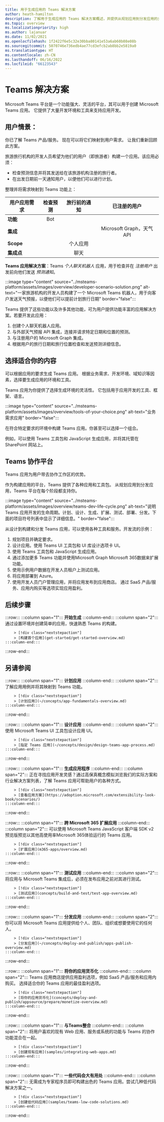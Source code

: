 ```yaml
---
title: 用于生成应用的 Teams 解决方案
author: heath-hamilton
description: 了解用于生成应用的 Teams 解决方案概述，并提供从规划应用到分发应用的支持。
ms.topic: overview
ms.localizationpriority: high
ms.author: lajanuar
ms.date: 11/02/2021
ms.openlocfilehash: 1f2422f6e5c32e30bba80141e53a6ab60b08e08b
ms.sourcegitcommit: 5070746e736edb4ae77cd3efcb2ab8bb2e5819a0
ms.translationtype: HT
ms.contentlocale: zh-CN
ms.lasthandoff: 06/16/2022
ms.locfileid: "66123543"
---
```

# <a name="the-teams-solution"></a>Teams 解决方案

Microsoft Teams 平台是一个功能强大、灵活的平台，其可以用于创建 Microsoft Teams 应用。 它提供了大量开发环境和工具来支持应用开发。

## <a name="the-user-story"></a>用户情景：

你已了解 Teams 产品/服务。 现在可以将它们映射到用户需求。 让我们重新回顾此方案。

旅游旅行机构的开发人员希望为他们的用户（即旅游者）构建一个应用。该应用必须：

- 检查预测信息并将其发送给在该旅游机构注册的旅行者。
- 在出发日期前一天通知用户，以便他们可以进行计划。

整理并将需求映射到 Teams 功能上：

| 用户应用需求 | 检查预测 | 旅行前的通知 | 已注册的用户 |
| --- |:---:|:---:|:---:|
| **功能** | Bot | &nbsp; | &nbsp; |
| **集成** | &nbsp; | &nbsp; | Microsoft Graph，天气 API |
| **Scope** | &nbsp; | 个人应用 | &nbsp; |
| **集成点** | &nbsp; | 聊天 | &nbsp; |

**Teams 应用解决方案**：Teams *个人聊天机器人* 应用，用于检查并在 *注册用户* 出发前向他们发送 *预测通知*。

:::image type="content" source="../msteams-platform/assets/images/overview/developer-scenario-solution.png" alt-text="一家旅游机构的开发人员构建了一个 Microsoft Teams 机器人，用于向客户发送天气预报，以便他们可以提前计划旅行日期" border="false":::

Teams 提供了这些功能以及许多其他功能，可为用户提供功能丰富的应用解决方案。若要开发此应用：

1. 创建个人聊天机器人应用。
1. 与外部天气预报 API 集成，连接并请求特定日期和位置的预测。
1. 与注册用户的 Microsoft Graph 集成。
1. 根据用户的旅行日期和旅行位置检查和发送预测详细信息。

## <a name="choose-what-suits-you"></a>选择适合你的内容

可以根据应用的要求生成 Teams 应用。 根据业务需求、开发环境、域知识等因素，选择要生成应用的环境和工具。

Teams 应用为你提供了选择生成环境的灵活性。 它包括用于应用开发的工具、框架、语言。

:::image type="content" source="../msteams-platform/assets/images/overview/tools-of-your-choice.png" alt-text="业务需求应用" border="false":::

在符合特定要求的环境中构建 Teams 应用。你甚至可以选择一个组合。

例如，可以使用 Teams 工具包和 JavaScript 生成应用，并将其托管在 SharePoint 网站上。

## <a name="teams-collaborative-platform"></a>Teams 协作平台

Teams 应用为用户带去协作工作区的优势。

作为构建应用的平台，Teams 提供了各种应用和工具包。 从规划应用到分发应用，Teams 平台在每个阶段都支持你。

:::image type="content" source="../msteams-platform/assets/images/overview/teams-dev-life-cycle.png" alt-text="说明 Teams 应用开发的生命周期。计划、设计、生成、扩展、测试、部署、分发。下面的项目符号列表中显示了详细信息。" border="false":::

从设计到构建和分发 Teams 应用，可以使用各种工具和服务。开发流的示例：

1. 规划项目并确定要求。
1. 设计应用。使用 Teams UI 工具包和 UI 库设计选项卡 UI。
1. 使用 Teams 工具包和 JavaScript 生成应用。
1. 通过添加更多 Teams 功能并使用Microsoft Graph Microsoft 365数据来扩展功能。
1. 使用示例用户数据在开发人员租户上测试应用。
1. 将应用部署到 Azure。
1. 使用开发人员门户管理应用，并将应用发布到应用商店。 通过 SaaS 产品/服务、应用内购买等选项实现应用盈利。

## <a name="next-step"></a>后续步骤

:::row:::
    :::column span="1":::
        **开始生成**
    :::column-end:::
    :::column span="2":::
        通过设置环境并创建简单的应用，快速熟悉 Teams 的构建。

        > [!div class="nextstepaction"]
        > [构建首个应用](get-started/get-started-overview.md)
    :::column-end:::
:::row-end:::

## <a name="see-also"></a>另请参阅

:::row:::
    :::column span="1":::
        **计划应用**
    :::column-end:::
    :::column span="2":::
        了解应用用例并将其映射到 Teams 功能。

        > [!div class="nextstepaction"]
        > [计划应用](~/concepts/app-fundamentals-overview.md)
    :::column-end:::
:::row-end:::

:::row:::
    :::column span="1":::
        **设计应用**
    :::column-end:::
    :::column span="2":::
        使用 Microsoft Teams UI 工具包设计应用 UI。

        > [!div class="nextstepaction"]
        > [指定 Teams 应用](~/concepts/design/design-teams-app-process.md)
    :::column-end:::
:::row-end:::

:::row:::
    :::column span="1":::
        **生成应用程序**
    :::column-end:::
    :::column span="2":::
        正在寻找应用开发灵感？通过高保真概念模拟浏览我们的实际方案和行业解决方案列表，了解 Teams 应用可帮助用户的各种方式。

        > [!div class="nextstepaction"]
        > [查看应用方案](https://adoption.microsoft.com/extensibility-look-book/scenarios/)
    :::column-end:::
:::row-end:::

:::row:::
    :::column span="1":::
        **跨 Microsoft 365 扩展应用**
    :::column-end:::
    :::column span="2":::
        可以使用 Microsoft Teams JavaScript 客户端 SDK v2 预览版预览以其他高使用率Microsoft 365体验运行的 Teams 应用。

        > [!div class="nextstepaction"]
        > [扩展应用](m365-apps/overview.md)
    :::column-end:::
:::row-end:::

:::row:::
    :::column span="1":::
        **测试应用**
    :::column-end:::
    :::column span="2":::
        将应用与 Microsoft Teams 集成后，必须在发布应用之前对其进行测试。

        > [!div class="nextstepaction"]
        > [测试应用](concepts/build-and-test/test-app-overview.md)
    :::column-end:::
:::row-end:::

:::row:::
    :::column span="1":::
        **分发应用**
    :::column-end:::
    :::column span="2":::
        你可以将 Microsoft Teams 应用提供给个人、团队、组织或想要使用它的任何人。

        > [!div class="nextstepaction"]
        > [分发应用](~/concepts/deploy-and-publish/apps-publish-overview.md)
    :::column-end:::
:::row-end:::

:::row:::
    :::column span="1":::
        **将你的应用货币化**
    :::column-end:::
    :::column span="2":::
        Teams 应用商店提供应用盈利选项，例如 SaaS 产品/服务和应用内购买。 选择适合你的 Teams 应用的最佳盈利选项。

        > [!div class="nextstepaction"]
        > [将你的应用货币化](concepts/deploy-and-publish/appsource/prepare/monetize-overview.md)
    :::column-end:::
:::row-end:::

:::row:::
    :::column span="1":::
        **与Teams整合**
    :::column-end:::
    :::column span="2":::
        将用户喜欢的现有 Web 应用、服务或系统的功能与 Teams 的协作功能混合在一起。

        > [!div class="nextstepaction"]
        > [创建现有应用](samples/integrating-web-apps.md)
    :::column-end:::
:::row-end:::

:::row:::
    :::column span="1":::
        **一些代码会大有用处**
    :::column-end:::
    :::column span="2":::
        无需成为专家程序员即可构建出色的 Teams 应用。尝试几种低代码解决方案之一。

        > [!div class="nextstepaction"]
        > [创建低代码应用](samples/teams-low-code-solutions.md)
    :::column-end:::
:::row-end:::
